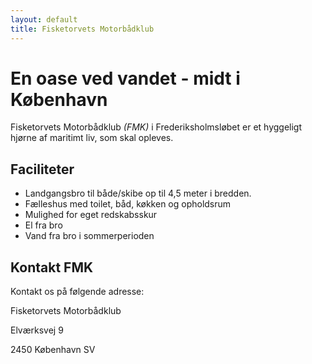```yaml
---
layout: default
title: Fisketorvets Motorbådklub
---
```



# En oase ved vandet - midt i København

Fisketorvets Motorbådklub *(FMK)* i Frederiksholmsløbet er et hyggeligt hjørne af maritimt liv, som skal opleves.


## Faciliteter

* Landgangsbro til både/skibe op til 4,5 meter i bredden.
* Fælleshus med toilet, båd, køkken og opholdsrum
* Mulighed for eget redskabsskur
* El fra bro
* Vand fra bro i sommerperioden


## Kontakt FMK

Kontakt os på følgende adresse:

Fisketorvets Motorbådklub

Elværksvej 9

2450 København SV
